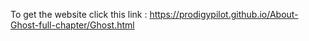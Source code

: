 To get the website click this link : https://prodigypilot.github.io/About-Ghost-full-chapter/Ghost.html
